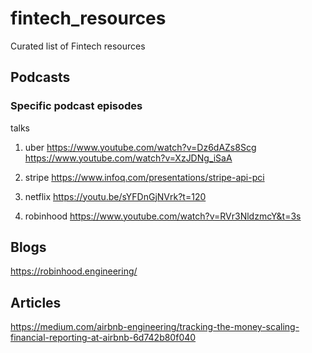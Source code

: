 # fintech_resources
Curated list of Fintech resources


## Podcasts

### Specific podcast episodes

talks

1. uber
https://www.youtube.com/watch?v=Dz6dAZs8Scg
https://www.youtube.com/watch?v=XzJDNg_iSaA

2. stripe
https://www.infoq.com/presentations/stripe-api-pci

3. netflix
https://youtu.be/sYFDnGjNVrk?t=120

4. robinhood
https://www.youtube.com/watch?v=RVr3NldzmcY&t=3s

## Blogs
https://robinhood.engineering/

## Articles
https://medium.com/airbnb-engineering/tracking-the-money-scaling-financial-reporting-at-airbnb-6d742b80f040



